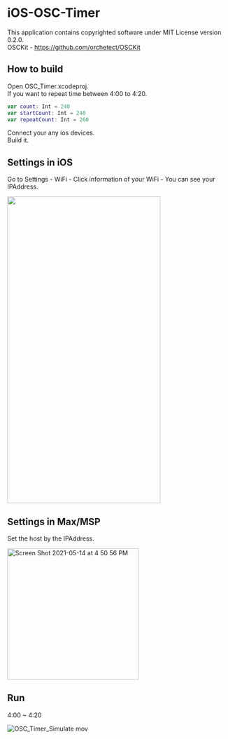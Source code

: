 # iOS-OSC-Timer

This application contains copyrighted software under MIT License version 0.2.0.    
OSCKit - https://github.com/orchetect/OSCKit

## How to build

Open OSC_Timer.xcodeproj.    
If you want to repeat time between 4:00 to 4:20.    
```swift
var count: Int = 240
var startCount: Int = 240
var repeatCount: Int = 260
```
Connect your any ios devices.    
Build it.

## Settings in iOS

Go to Settings - WiFi - Click information of your WiFi - You can see your IPAddress.

<img src="https://user-images.githubusercontent.com/79373845/118238390-6a553400-b4d3-11eb-8ed0-b94d49cd9416.jpg" width = "350" height = "700">

## Settings in Max/MSP

Set the host by the IPAddress.

<img width="300" alt="Screen Shot 2021-05-14 at 4 50 56 PM" src="https://user-images.githubusercontent.com/79373845/118239316-90c79f00-b4d4-11eb-92f2-6a65a90a0d12.png">

## Run
4:00 ~ 4:20

![OSC_Timer_Simulate mov](https://user-images.githubusercontent.com/79373845/118239864-42ff6680-b4d5-11eb-8a7f-f65088a888be.gif)
